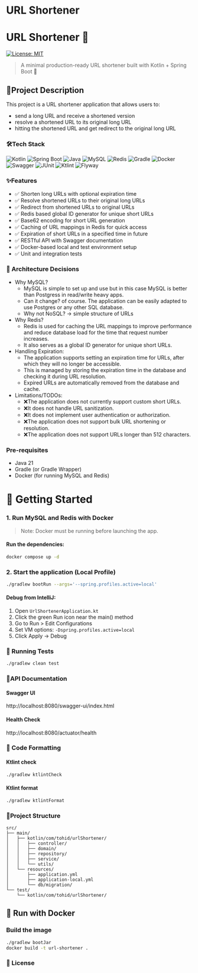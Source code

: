 # URL Shortener
# URL Shortener 🔗

[![License: MIT](https://img.shields.io/badge/License-MIT-yellow.svg)](LICENSE)
> A minimal production-ready URL shortener built with Kotlin + Spring Boot 🚀
## 📌Project Description
This project is a URL shortener application that allows users to:
- send a long URL and receive a shortened version
- resolve a shortened URL to its original long URL
- hitting the shortened URL and get redirect to the original long URL

### 🛠Tech Stack
![Kotlin](https://img.shields.io/badge/Kotlin-JVM%20--%20Backend-blueviolet?logo=kotlin)
![Spring Boot](https://img.shields.io/badge/Spring%20Boot-3.x-brightgreen?logo=springboot)
![Java](https://img.shields.io/badge/Java-21-orange?logo=java)
![MySQL](https://img.shields.io/badge/MySQL-8-blue?logo=mysql)
![Redis](https://img.shields.io/badge/Redis-7-red?logo=redis)
![Gradle](https://img.shields.io/badge/Gradle-Build%20Tool-02303A?logo=gradle)
![Docker](https://img.shields.io/badge/Docker-Containerized-2496ED?logo=docker)
![Swagger](https://img.shields.io/badge/Swagger-API%20Docs-%23ClojureGreen?logo=swagger)
![JUnit](https://img.shields.io/badge/JUnit-5-important?logo=java)
![Ktlint](https://img.shields.io/badge/Ktlint-Code%20Formatter-blueviolet?logo=kotlin)
![Flyway](https://img.shields.io/badge/Flyway-DB%20Migration-orange?logo=flyway)
### ✨Features
- ✅ Shorten long URLs with optional expiration time
- ✅ Resolve shortened URLs to their original long URLs
- ✅ Redirect from shortened URLs to original URLs
- ✅ Redis based global ID generator for unique short URLs
- ✅ Base62 encoding for short URL generation
- ✅ Caching of URL mappings in Redis for quick access
- ✅ Expiration of short URLs in a specified time in future
- ✅ RESTful API with Swagger documentation
- ✅ Docker-based local and test environment setup
- ✅ Unit and integration tests

### 🧱 Architecture Decisions
- Why MySQL?
  - MySQL is simple to set up and use but in this case MySQL is better than Postgress in read/write heavy apps.
  - Can it change? of course. The application can be easily adapted to use Postgres or any other SQL database.
  - Why not NoSQL? → simple structure of URLs
- Why Redis?
  - Redis is used for caching the URL mappings to improve performance and reduce database load for the time that request number increases.
  - It also serves as a global ID generator for unique short URLs.
- Handling Expiration:
  - The application supports setting an expiration time for URLs, after which they will no longer be accessible.
  - This is managed by storing the expiration time in the database and checking it during URL resolution.
  - Expired URLs are automatically removed from the database and cache.
- Limitations/TODOs:
  - ❌The application does not currently support custom short URLs.
  - ❌It does not handle URL sanitization.
  - ❌It does not implement user authentication or authorization.
  - ❌The application does not support bulk URL shortening or resolution.
  - ❌The application does not support URLs longer than 512 characters.

### Pre-requisites
- Java 21
- Gradle (or Gradle Wrapper)
- Docker (for running MySQL and Redis)

# 🚀 Getting Started

### 1. Run MySQL and Redis with Docker
> Note: Docker must be running before launching the app.
#### Run the dependencies:
```bash
docker compose up -d
```

### 2. Start the application (Local Profile)
```bash
./gradlew bootRun --args='--spring.profiles.active=local'
```

#### Debug from IntelliJ:
1. Open `UrlShortenerApplication.kt`
2. Click the green Run icon near the main() method
3. Go to Run > Edit Configurations
4. Set VM options: `-Dspring.profiles.active=local`
5. Click Apply → Debug


### 🧪 Running Tests
```bash
./gradlew clean test
```

### 🧾API Documentation
#### Swagger UI
http://localhost:8080/swagger-ui/index.html
#### Health Check
http://localhost:8080/actuator/health

### 🧹 Code Formatting
#### Ktlint check
```bash
./gradlew ktlintCheck     
```
#### Ktlint format
```bash
./gradlew ktlintFormat
```

### 📂Project Structure
```text
src/
├── main/
│   ├── kotlin/com/tohid/urlShortener/
│   │   ├── controller/
│   │   ├── domain/
│   │   ├── repository/
│   │   ├── service/
│   │   └── utils/
│   └── resources/
│       ├── application.yml
│       ├── application-local.yml
│       └── db/migration/
└── test/
    └── kotlin/com/tohid/urlShortener/
```
## 🐳 Run with Docker

### Build the image
```bash
./gradlew bootJar
docker build -t url-shortener .
```


### 📝 License
